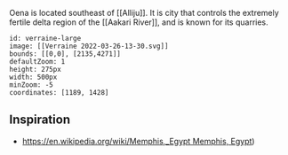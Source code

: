 Oena is located southeast of [[Alliju]]. It is city that controls the extremely fertile delta region of the [[Aakari River]], and is known for its quarries. 


```leaflet
id: verraine-large
image: [[Verraine 2022-03-26-13-30.svg]]
bounds: [[0,0], [2135,4271]]
defaultZoom: 1
height: 275px
width: 500px
minZoom: -5
coordinates: [1189, 1428]
```


## Inspiration 

* [https://en.wikipedia.org/wiki/Memphis,_Egypt Memphis, Egypt](https://en.wikipedia.org/wiki/Memphis,_Egypt))
